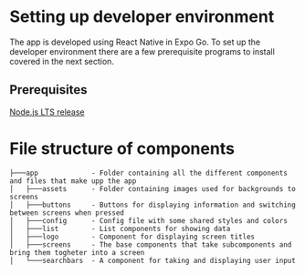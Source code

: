 Setting up developer environment
======================

The app is developed using React Native in Expo Go. To set up the developer environment there are a few prerequisite programs to install covered in the next section.

Prerequisites
---------------------
[Node.js LTS release](https://nodejs.org/en/)

File structure of components
======================
```
├───app             - Folder containing all the different components and files that make upp the app
│   ├───assets      - Folder containing images used for backgrounds to screens
│   ├───buttons     - Buttons for displaying information and switching between screens when pressed
│   ├───config      - Config file with some shared styles and colors 
│   ├───list        - List components for showing data
│   ├───logo        - Component for displaying screen titles
│   ├───screens     - The base components that take subcomponents and bring them togheter into a screen
│   └───searchbars  - A component for taking and displaying user input
```
